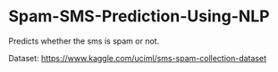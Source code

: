 # Spam-SMS-Prediction-Using-NLP

Predicts whether the sms is spam or not.

Dataset: https://www.kaggle.com/uciml/sms-spam-collection-dataset
